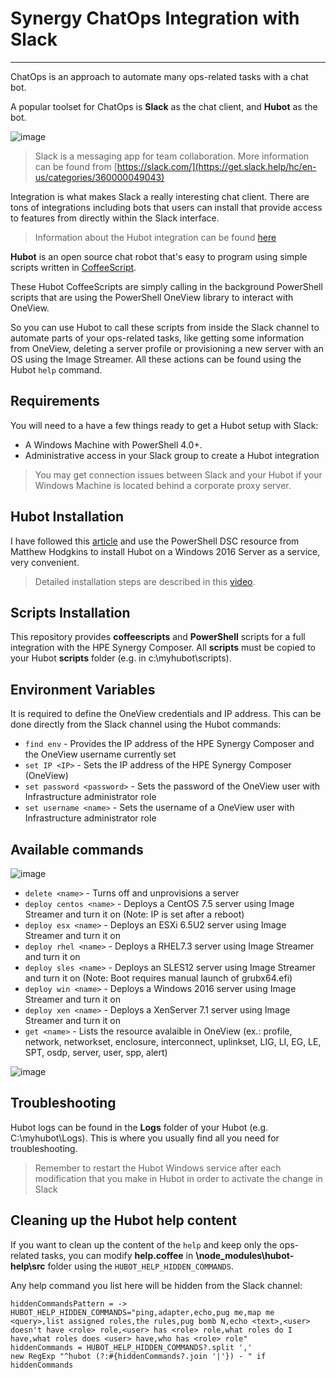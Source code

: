# Synergy ChatOps Integration with Slack
----

ChatOps is an approach to automate many ops-related tasks with a chat bot. 

A popular toolset for ChatOps is **Slack** as the chat client, and **Hubot** as the bot.

![image](https://user-images.githubusercontent.com/13134334/59289960-a6dcdd00-8c77-11e9-8d87-53de017e2460.png)

> Slack is a messaging app for team collaboration. More information can be found from [https://slack.com/](https://get.slack.help/hc/en-us/categories/360000049043)

Integration is what makes Slack a really interesting chat client. There are tons of integrations including bots that users can install that provide access to features from directly within the Slack interface. 

> Information about the Hubot integration can be found [here](https://slack.com/apps/A0F7XDU93-hubot)
 
**Hubot** is an open source chat robot that's easy to program using simple scripts written in [CoffeeScript](https://en.wikipedia.org/wiki/CoffeeScript). 

These Hubot CoffeeScripts are simply calling in the background PowerShell scripts that are using the PowerShell OneView library to interact with OneView. 

So you can use Hubot to call these scripts from inside the Slack channel to automate parts of your ops-related tasks, like getting some information from OneView, deleting a server profile or provisioning a new server with an OS using the Image Streamer. All these actions can be found using the Hubot ``help`` command.

## Requirements
You will need to a have a few things ready to get a Hubot setup with Slack:

* A Windows Machine with PowerShell 4.0+. 
* Administrative access in your Slack group to create a Hubot integration

> You may get connection issues between Slack and your Hubot if your Windows Machine is located behind a corporate proxy server.


## Hubot Installation
I have followed this [article](https://hodgkins.io/chatops-on-windows-with-hubot-and-powershell) and use the PowerShell DSC resource from Matthew Hodgkins to install Hubot on a Windows 2016 Server as a service, very convenient. 
> Detailed installation steps are described in this [video](https://www.youtube.com/watch?v=Gh-vYprIo7c).

## Scripts Installation
This repository provides **coffeescripts** and **PowerShell** scripts for a full integration with the HPE Synergy Composer. 
All **scripts** must be copied to your Hubot **scripts** folder (e.g. in c:\myhubot\scripts).  

## Environment Variables
It is required to define the OneView credentials and IP address. This can be done directly from the Slack channel using the Hubot commands: 
 
* `find env` - Provides the IP address of the HPE Synergy Composer and the OneView username currently set  
* `set IP <IP>` - Sets the IP address of the HPE Synergy Composer (OneView)
* `set password <password>` - Sets the password of the OneView user with Infrastructure administrator role  
* `set username <name>` - Sets the username of a OneView user with Infrastructure administrator role

## Available commands
![image](https://user-images.githubusercontent.com/13134334/59289144-aa6f6480-8c75-11e9-80f4-1e3341990573.png)
* `delete <name>` - Turns off and unprovisions a server
* `deploy centos <name>` - Deploys a CentOS 7.5 server using Image Streamer and turn it on (Note: IP is set after a reboot)
* `deploy esx <name>` - Deploys an ESXi 6.5U2 server using Image Streamer and turn it on
* `deploy rhel <name>` - Deploys a RHEL7.3 server using Image Streamer and turn it on
* `deploy sles <name>` - Deploys an SLES12 server using Image Streamer and turn it on (Note: Boot requires manual launch of grubx64.efi)
* `deploy win <name>` - Deploys a Windows 2016 server using Image Streamer and turn it on
* `deploy xen <name>` - Deploys a XenServer 7.1 server using Image Streamer and turn it on
* `get <name>` - Lists the resource avalaible in OneView (ex.: profile, network, networkset, enclosure, interconnect, uplinkset, LIG, LI, EG, LE, SPT, osdp, server, user, spp, alert)

![image](https://user-images.githubusercontent.com/13134334/59289341-1f429e80-8c76-11e9-85bc-f3850812c78c.png)


## Troubleshooting
Hubot logs can be found in the **Logs** folder of your Hubot (e.g. C:\myhubot\Logs). This is where you usually find all you need for troubleshooting.

> Remember to restart the Hubot Windows service after each modification that you make in Hubot in order to activate the change in Slack

## Cleaning up the Hubot help content
If you want to clean up the content of the ``help`` and keep only the ops-related tasks, you can modify **help.coffee** in **\node_modules\hubot-help\src** folder using the ``HUBOT_HELP_HIDDEN_COMMANDS``.   

Any help command you list here will be hidden from the Slack channel:

```
hiddenCommandsPattern = -> HUBOT_HELP_HIDDEN_COMMANDS="ping,adapter,echo,pug me,map me <query>,list assigned roles,the rules,pug bomb N,echo <text>,<user> doesn't have <role> role,<user> has <role> role,what roles do I have,what roles does <user> have,who has <role> role"
hiddenCommands = HUBOT_HELP_HIDDEN_COMMANDS?.split ','
new RegExp "^hubot (?:#{hiddenCommands?.join '|'}) - " if hiddenCommands
```
